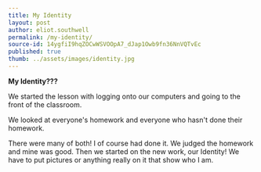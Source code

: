 ```yaml
---
title: My Identity
layout: post
author: eliot.southwell
permalink: /my-identity/
source-id: 14ygfiI9hqZOCwWSVOOpA7_dJap1Owb9fn36NnVQTvEc
published: true
thumb: ../assets/images/identity.jpg
---
```

**My Identity???**

We started the lesson with logging onto our computers and going to the front of the classroom.

We looked at everyone's homework  and everyone who hasn't done their homework.

There were many of both! I of course had done it. We judged the homework and mine was good. Then we started on the new work, our Identity! We have to put pictures or anything really on it that show who I am.

